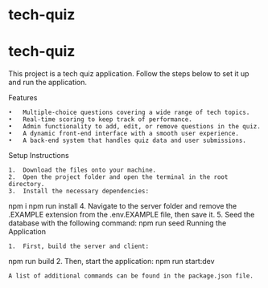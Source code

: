 # tech-quiz
# tech-quiz
This project is a tech quiz application. Follow the steps below to set it up and run the application.

Features

	•	Multiple-choice questions covering a wide range of tech topics.
	•	Real-time scoring to keep track of performance.
	•	Admin functionality to add, edit, or remove questions in the quiz.
	•	A dynamic front-end interface with a smooth user experience.
	•	A back-end system that handles quiz data and user submissions.
    
Setup Instructions

	1.	Download the files onto your machine.
	2.	Open the project folder and open the terminal in the root directory.
	3.	Install the necessary dependencies:
npm i
npm run install
	4.	Navigate to the server folder and remove the .EXAMPLE extension from the .env.EXAMPLE file, then save it.
	5.	Seed the database with the following command:
npm run seed 
    Running the Application

	1.	First, build the server and client:
npm run build 
    2.	Then, start the application:
npm run start:dev

    A list of additional commands can be found in the package.json file.
